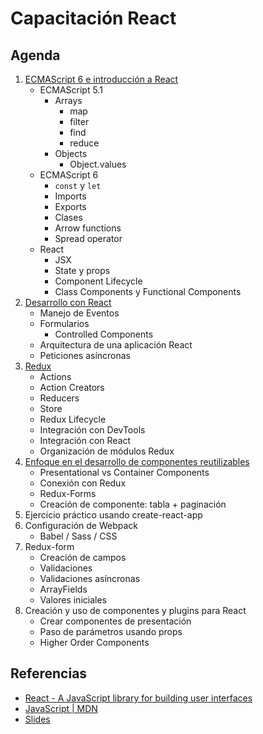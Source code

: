 # Capacitación React

## Agenda

1. [ECMAScript 6 e introducción a React](1-intro.md)
    * ECMAScript 5.1
      * Arrays
        * map
        * filter
        * find
        * reduce
      * Objects
        * Object.values
    * ECMAScript 6
      * `const` y `let`
      * Imports
      * Exports
      * Clases
      * Arrow functions
      * Spread operator
    * React
      * JSX
      * State y props
      * Component Lifecycle
      * Class Components y Functional Components
2. [Desarrollo con React](2-react.md)
    * Manejo de Eventos
    * Formularios
      * Controlled Components
    * Arquitectura de una aplicación React
    * Peticiones asíncronas
3. [Redux](3-redux.md)
    * Actions
    * Action Creators
    * Reducers
    * Store
    * Redux Lifecycle
    * Integración con DevTools
    * Integración con React
    * Organización de módulos Redux
4. [Enfoque en el desarrollo de componentes reutilizables](4-reusable-components.md)
    * Presentational vs Container Components
    * Conexión con Redux
    * Redux-Forms
    * Creación de componente: tabla + paginación
5. Ejercicio práctico usando create-react-app
6. Configuración de Webpack
    * Babel / Sass / CSS
7. Redux-form
    * Creación de campos
    * Validaciones
    * Validaciones asíncronas
    * ArrayFields
    * Valores iniciales
8. Creación y uso de componentes y plugins para React
    * Crear componentes de presentación
    * Paso de parámetros usando props
    * Higher Order Components

## Referencias

* [React - A JavaScript library for building user interfaces](https://facebook.github.io/react/)
* [JavaScript | MDN](https://developer.mozilla.org/en-US/docs/Web/JavaScript)
* [Slides](https://drive.google.com/drive/folders/0B1GSvAe2ggaMUlNiTlVET1Z6Vjg?usp=sharing)